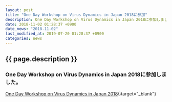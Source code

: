```yaml
---
layout: post
title: "One Day Workshop on Virus Dynamics in Japan 2018に参加"
description: One Day Workshop on Virus Dynamics in Japan 2018に参加しました。
date: 2018-11-02 01:28:37 +0900
date_news: "2018.11.02"
last_modified_at: 2019-07-20 01:28:37 +0900
categories: news
---
```


## {{ page.description }}

### One Day Workshop on Virus Dynamics in Japan 2018に参加しました。

[One Day Workshop on Virus Dynamics in Japan 2018](https://virusdynamicsjp.wixsite.com/home){:target="_blank"}
